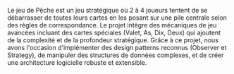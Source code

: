 Le jeu de Pêche est un jeu stratégique où 2 à 4 joueurs tentent de se débarrasser de toutes leurs cartes en les posant sur une pile centrale selon des règles de correspondance.
Le projet intègre des mécaniques de jeu avancées incluant des cartes spéciales (Valet, As, Dix, Deux) qui ajoutent de la complexité et de la profondeur stratégique. 
Grâce à ce projet, nous avons l'occasion d'implémenter des design patterns reconnus (Observer et Strategy), de manipuler des structures de données complexes, et de créer une architecture logicielle robuste et extensible.
